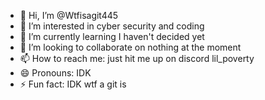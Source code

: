 - 👋 Hi, I’m @Wtfisagit445
- 👀 I’m interested in cyber security and coding
- 🌱 I’m currently learning I haven't decided yet
- 💞️ I’m looking to collaborate on nothing at the moment
- 📫 How to reach me: just hit me up on discord lil_poverty
- 😄 Pronouns: IDK
- ⚡ Fun fact: IDK wtf a git is

<!---
Wtfisagit445/Wtfisagit445 is a ✨ special ✨ repository because its `README.md` (this file) appears on your GitHub profile.
You can click the Preview link to take a look at your changes.
--->
